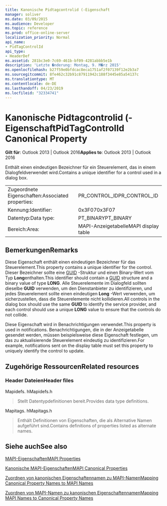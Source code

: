 ```yaml
---
title: Kanonische Pidtagcontrolid (-Eigenschaft
manager: soliver
ms.date: 03/09/2015
ms.audience: Developer
ms.topic: reference
ms.prod: office-online-server
localization_priority: Normal
api_name:
- PidTagControlId
api_type:
- HeaderDef
ms.assetid: 281bc3e0-7c69-461b-bf09-4281abbb5e1b
description: 'Letzte �nderung: Montag, 9. M�rz 2015'
ms.openlocfilehash: b27f59e0bfdcac8eca1751af2f07139f12e2b3a7
ms.sourcegitcommit: 8fe462c32b91c87911942c188f3445e85a54137c
ms.translationtype: MT
ms.contentlocale: de-DE
ms.lasthandoff: 04/23/2019
ms.locfileid: "32334741"
---
```

# <a name="pidtagcontrolid-canonical-property"></a><span data-ttu-id="359eb-103">Kanonische Pidtagcontrolid (-Eigenschaft</span><span class="sxs-lookup"><span data-stu-id="359eb-103">PidTagControlId Canonical Property</span></span>

  
  
<span data-ttu-id="359eb-104">**Gilt für**: Outlook 2013 | Outlook 2016</span><span class="sxs-lookup"><span data-stu-id="359eb-104">**Applies to**: Outlook 2013 | Outlook 2016</span></span> 
  
<span data-ttu-id="359eb-105">Enthält einen eindeutigen Bezeichner für ein Steuerelement, das in einem Dialogfeldverwendet wird.</span><span class="sxs-lookup"><span data-stu-id="359eb-105">Contains a unique identifier for a control used in a dialog box.</span></span> 
  
|||
|:-----|:-----|
|<span data-ttu-id="359eb-106">Zugeordnete Eigenschaften:</span><span class="sxs-lookup"><span data-stu-id="359eb-106">Associated properties:</span></span>  <br/> |<span data-ttu-id="359eb-107">PR_CONTROL_ID</span><span class="sxs-lookup"><span data-stu-id="359eb-107">PR_CONTROL_ID</span></span>  <br/> |
|<span data-ttu-id="359eb-108">Kennung:</span><span class="sxs-lookup"><span data-stu-id="359eb-108">Identifier:</span></span>  <br/> |<span data-ttu-id="359eb-109">0x3F07</span><span class="sxs-lookup"><span data-stu-id="359eb-109">0x3F07</span></span>  <br/> |
|<span data-ttu-id="359eb-110">Datentyp:</span><span class="sxs-lookup"><span data-stu-id="359eb-110">Data type:</span></span>  <br/> |<span data-ttu-id="359eb-111">PT_BINARY</span><span class="sxs-lookup"><span data-stu-id="359eb-111">PT_BINARY</span></span>  <br/> |
|<span data-ttu-id="359eb-112">Bereich:</span><span class="sxs-lookup"><span data-stu-id="359eb-112">Area:</span></span>  <br/> |<span data-ttu-id="359eb-113">MAPI-Anzeigetabelle</span><span class="sxs-lookup"><span data-stu-id="359eb-113">MAPI display table</span></span>  <br/> |
   
## <a name="remarks"></a><span data-ttu-id="359eb-114">Bemerkungen</span><span class="sxs-lookup"><span data-stu-id="359eb-114">Remarks</span></span>

<span data-ttu-id="359eb-115">Diese Eigenschaft enthält einen eindeutigen Bezeichner für das Steuerelement.</span><span class="sxs-lookup"><span data-stu-id="359eb-115">This property contains a unique identifier for the control.</span></span> <span data-ttu-id="359eb-116">Dieser Bezeichner sollte eine [GUID](guid.md) -Struktur und einen Binary-Wert vom Typ **Long**enthalten.</span><span class="sxs-lookup"><span data-stu-id="359eb-116">This identifier should contain a [GUID](guid.md) structure and a binary value of type **LONG**.</span></span> <span data-ttu-id="359eb-117">Alle Steuerelemente im Dialogfeld sollten dieselbe **GUID** verwenden, um den Dienstanbieter zu identifizieren, und jedes Steuerelement sollte einen eindeutigen **Long** -Wert verwenden, um sicherzustellen, dass die Steuerelemente nicht kollidieren.</span><span class="sxs-lookup"><span data-stu-id="359eb-117">All controls in the dialog box should use the same **GUID** to identify the service provider, and each control should use a unique **LONG** value to ensure that the controls do not collide.</span></span> 
  
<span data-ttu-id="359eb-118">Diese Eigenschaft wird in Benachrichtigungen verwendet.</span><span class="sxs-lookup"><span data-stu-id="359eb-118">This property is used in notifications.</span></span> <span data-ttu-id="359eb-119">Benachrichtigungen, die in der Anzeigetabelle gesendet werden, müssen beispielsweise diese Eigenschaft festlegen, um das zu aktualisierende Steuerelement eindeutig zu identifizieren.</span><span class="sxs-lookup"><span data-stu-id="359eb-119">For example, notifications sent on the display table must set this property to uniquely identify the control to update.</span></span> 
  
## <a name="related-resources"></a><span data-ttu-id="359eb-120">Zugehörige Ressourcen</span><span class="sxs-lookup"><span data-stu-id="359eb-120">Related resources</span></span>

### <a name="header-files"></a><span data-ttu-id="359eb-121">Header Dateien</span><span class="sxs-lookup"><span data-stu-id="359eb-121">Header files</span></span>

<span data-ttu-id="359eb-122">Mapidefs. h</span><span class="sxs-lookup"><span data-stu-id="359eb-122">Mapidefs.h</span></span>
  
> <span data-ttu-id="359eb-123">Stellt Datentypdefinitionen bereit.</span><span class="sxs-lookup"><span data-stu-id="359eb-123">Provides data type definitions.</span></span>
    
<span data-ttu-id="359eb-124">Mapitags. h</span><span class="sxs-lookup"><span data-stu-id="359eb-124">Mapitags.h</span></span>
  
> <span data-ttu-id="359eb-125">Enthält Definitionen von Eigenschaften, die als Alternative Namen aufgeführt sind.</span><span class="sxs-lookup"><span data-stu-id="359eb-125">Contains definitions of properties listed as alternate names.</span></span>
    
## <a name="see-also"></a><span data-ttu-id="359eb-126">Siehe auch</span><span class="sxs-lookup"><span data-stu-id="359eb-126">See also</span></span>



[<span data-ttu-id="359eb-127">MAPI-Eigenschaften</span><span class="sxs-lookup"><span data-stu-id="359eb-127">MAPI Properties</span></span>](mapi-properties.md)
  
[<span data-ttu-id="359eb-128">Kanonische MAPI-Eigenschaften</span><span class="sxs-lookup"><span data-stu-id="359eb-128">MAPI Canonical Properties</span></span>](mapi-canonical-properties.md)
  
[<span data-ttu-id="359eb-129">Zuordnen von kanonischen Eigenschaftennamen zu MAPI-Namen</span><span class="sxs-lookup"><span data-stu-id="359eb-129">Mapping Canonical Property Names to MAPI Names</span></span>](mapping-canonical-property-names-to-mapi-names.md)
  
[<span data-ttu-id="359eb-130">Zuordnen von MAPI-Namen zu kanonischen Eigenschaftennamen</span><span class="sxs-lookup"><span data-stu-id="359eb-130">Mapping MAPI Names to Canonical Property Names</span></span>](mapping-mapi-names-to-canonical-property-names.md)

